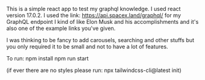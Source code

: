 This is a simple react app to test my graphql knowledge. 
I used react version 17.0.2.
I used the link: https://api.spacex.land/graphql/ for my GraphQL endpoint
I kind of like Elon Musk and his accomplishments and it's also one of the example links you've given.

I was thinking to be fancy to add carousels, searching and other stuffs but you only required it to be small and not to have a lot of features.

To run:
npm install
npm run start

(if ever there are no styles please run: npx tailwindcss-cli@latest init)